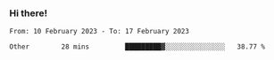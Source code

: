### Hi there!

<!--START_SECTION:waka-->

```text
From: 10 February 2023 - To: 17 February 2023

Other        28 mins         █████████▓░░░░░░░░░░░░░░░   38.77 %
```

<!--END_SECTION:waka-->
